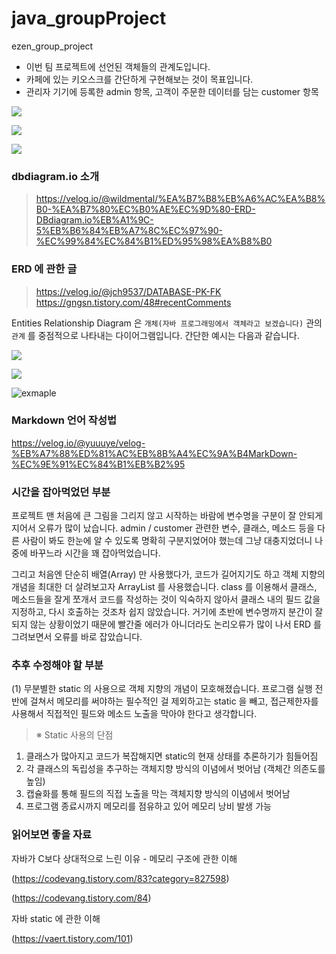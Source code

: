 # java_groupProject
ezen_group_project

- 이번 팀 프로젝트에 선언된 객체들의 관계도입니다. 
- 카페에 있는 키오스크를 간단하게 구현해보는 것이 목표입니다.
- 관리자 기기에 등록한 admin 항목, 고객이 주문한 데이터를 담는 customer 항목

![](https://i.imgur.com/eh0Wvfp.jpg)

![](https://i.imgur.com/farfkQ1.png)

![](https://i.imgur.com/3ChaSfs.png)


### dbdiagram.io 소개
> https://velog.io/@wildmental/%EA%B7%B8%EB%A6%AC%EA%B8%B0-%EA%B7%80%EC%B0%AE%EC%9D%80-ERD-DBdiagram.io%EB%A1%9C-5%EB%B6%84%EB%A7%8C%EC%97%90-%EC%99%84%EC%84%B1%ED%95%98%EA%B8%B0

### ERD 에 관한 글 
> https://velog.io/@jch9537/DATABASE-PK-FK
> https://gngsn.tistory.com/48#recentComments

Entities Relationship Diagram 은 `개체(자바 프로그래밍에서 객체라고 보겠습니다)` 관의 `관계` 를 중점적으로 나타내는 다이어그램입니다. 
간단한 예시는 다음과 같습니다. 

![](https://i.imgur.com/VNJgZrO.png)


![](https://i.imgur.com/92nRx4u.png)

![exmaple](https://i.imgur.com/U2sHr09.png)

### Markdown 언어 작성법

https://velog.io/@yuuuye/velog-%EB%A7%88%ED%81%AC%EB%8B%A4%EC%9A%B4MarkDown-%EC%9E%91%EC%84%B1%EB%B2%95


### 시간을 잡아먹었던 부분

프로젝트 맨 처음에 큰 그림을 그리지 않고 시작하는 바람에 변수명을 구분이 잘 안되게 지어서 오류가 많이 났습니다. 
admin / customer 관련한 변수, 클래스, 메소드 등을 다른 사람이 봐도 한눈에 알 수 있도록 명확히 구분지었어야 했는데 그냥 대충지었더니 나중에 바꾸느라 시간을 꽤 잡아먹었습니다. 

그리고 처음엔 단순히 배열(Array) 만 사용했다가, 코드가 길어지기도 하고 객체 지향의 개념을 최대한 더 살려보고자 ArrayList 를 사용했습니다. 
class 를 이용해서 클래스, 메소드들을 잘게 쪼개서 코드를 작성하는 것이 익숙하지 않아서 클래스 내의 필드 값을 지정하고, 다시 호출하는 것조차 쉽지 않았습니다. 거기에 초반에 변수명까지 분간이 잘 되지 않는 상황이었기 때문에 빨간줄 에러가 아니더라도 논리오류가 많이 나서 ERD 를 그려보면서 오류를 바로 잡았습니다. 


### 추후 수정해야 할 부분

(1) 무분별한 static 의 사용으로 객체 지향의 개념이 모호해졌습니다. 프로그램 실행 전반에 걸쳐서 메모리를 써야하는 필수적인 걸 제외하고는 static 을 빼고, 접근제한자를 사용해서 직접적인 필드와 메소드 노출을 막아야 한다고 생각합니다. 

> ※ Static 사용의 단점
1. 클래스가 많아지고 코드가 복잡해지면 static의 현재 상태를 추론하기가 힘들어짐
2. 각 클래스의 독립성을 추구하는 객체지향 방식의 이념에서 벗어남 (객체간 의존도를 높임)
3. 캡슐화를 통해 필드의 직접 노출을 막는 객체지향 방식의 이념에서 벗어남
4. 프로그램 종료시까지 메모리를 점유하고 있어 메모리 낭비 발생 가능

### 읽어보면 좋을 자료 

자바가 C보다 상대적으로 느린 이유 - 메모리 구조에 관한 이해 

(https://codevang.tistory.com/83?category=827598)

(https://codevang.tistory.com/84)

자바 static 에 관한 이해 

(https://vaert.tistory.com/101)


